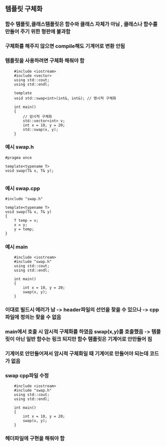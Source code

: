 ##  템플릿 구체화 
### 함수 템플릿,클래스템플릿은 함수와 클래스 자체가 아님 , 클래스나 함수를 만들어 주기 위한 형판에 불과함
### 구체화를 해주지 않으면 compile해도 기계어로 변환 안됨 
### 템플릿을 사용하려면 구체화 해줘야 함

```
	#include <iostream>
	#include <vector>
	using std::cout;
	using std::endl;

	template
	void std::swap<int>(int&, int&); // 명시적 구체화

	int main() 
	{
		// 암시적 구체화
		std::vector<int> v; 
		int x = 10, y = 20;
		std::swap(x, y);
	}

```
### 예시 swap.h
```
#pragma once

template<typename T>
void swap(T& x, T& y);
	
```
### 예시 swap.cpp
```
#include "swap.h"

template<typename T>
void swap(T& x, T& y)
{
	T temp = x;
	x = y;
	y = temp;
}

```
### 예시 main 
```
	#include <iostream>
	#include "swap.h"	
	using std::cout;
	using std::endl;

	int main() 
	{
		int x = 10, y = 20;
		swap(x, y);
	}

```
### 이대로 빌드시 에러가 남 -> header파일의 선언을 찾을 수 있으나 -> cpp파일에 정의는 찾을 수 없음
### main에서 호출 시 암시적 구체화를 하였음 swap<int>(x,y)를 호출했음 -> 템플릿이 아닌 일반 함수는 링크 되지만 함수 템플릿은 기계어로 안만들어 짐
### 기계어로 안만들어져서 암시적 구체화일 때 기계어로 만들어야 되는데 코드가 없음
### swap cpp파일 수정
```
	#include <iostream>
	#include "swap.h"	
	using std::cout;
	using std::endl;

	int main() 
	{
		int x = 10, y = 20;
		swap(x, y);
	}

```
### 헤더파일에 구현을 해줘야 함 

	
